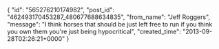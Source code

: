  {
   "id": "565276210174982",
   "post_id": "462493170453287_480677688634835",
   "from_name": "Jeff Roggers",
   "message": "I think horses that should be just left free to run if you think you own them you're just being hypocritical",
   "created_time": "2013-09-28T02:26:21+0000"
 }
